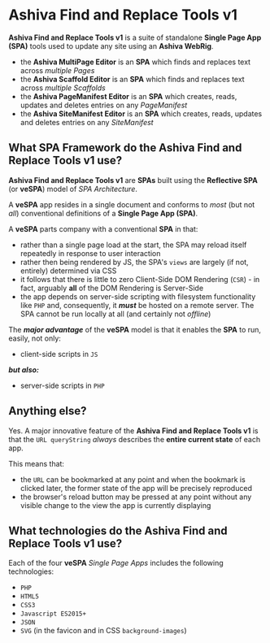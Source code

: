 # Ashiva Find and Replace Tools v1

**Ashiva Find and Replace Tools v1** is a suite of standalone **Single Page App (SPA)** tools used to update any site using an **Ashiva WebRig**.

 - the **Ashiva MultiPage Editor** is an **SPA** which finds and replaces text across *multiple Pages*
 - the **Ashiva Scaffold Editor** is an **SPA** which finds and replaces text across *multiple Scaffolds*
 - the **Ashiva PageManifest Editor** is an **SPA** which creates, reads, updates and deletes entries on any *PageManifest*
 - the **Ashiva SiteManifest Editor** is an **SPA** which creates, reads, updates and deletes entries on any *SiteManifest*

## What SPA Framework do the Ashiva Find and Replace Tools v1 use?

**Ashiva Find and Replace Tools v1** are **SPAs** built using the **Reflective SPA** (or **veSPA**) model of *SPA Architecture*.

A **veSPA** app resides in a single document and conforms to *most* (but not *all*) conventional definitions of a **Single Page App (SPA)**.

A **veSPA** parts company with a conventional **SPA** in that:

 - rather than a single page load at the start, the SPA may reload itself repeatedly in response to user interaction
 - rather then being rendered by JS, the SPA's `views` are largely (if not, entirely) determined via CSS
 - it follows that there is little to zero Client-Side DOM Rendering (`CSR`) - in fact, arguably **all** of the DOM Rendering is Server-Side
 - the app depends on server-side scripting with filesystem functionality like `PHP` and, consequently, it ***must*** be hosted on a remote server. The SPA cannot be run locally at all (and certainly not *offline*)

The ***major advantage*** of the **veSPA** model is that it enables the **SPA** to run, easily, not only:

 - client-side scripts in `JS`

***but also:***

 - server-side scripts in `PHP`

## Anything else?

Yes. A major innovative feature of the **Ashiva Find and Replace Tools v1** is that the `URL queryString` *always* describes the **entire current state** of each app.

This means that:

 - the `URL` can be bookmarked at any point and when the bookmark is clicked later, the former state of the app will be precisely reproduced
 - the browser's reload button may be pressed at any point without any visible change to the view the app is currently displaying


## What technologies do the Ashiva Find and Replace Tools v1 use?
Each of the four **veSPA** *Single Page Apps* includes the following technologies:

 - `PHP`
 - `HTML5`
 - `CSS3`
 - `Javascript ES2015+`
 - `JSON`
 - `SVG` (in the favicon and in CSS `background-images`)
